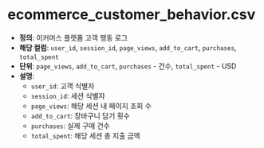 # ecommerce_customer_behavior.csv

- **정의**: 이커머스 플랫폼 고객 행동 로그  
- **해당 컬럼**: `user_id`, `session_id`, `page_views`, `add_to_cart`, `purchases`, `total_spent`  
- **단위**: `page_views`, `add_to_cart`, `purchases` - 건수, `total_spent` - USD  
- **설명**:  
  - `user_id`: 고객 식별자  
  - `session_id`: 세션 식별자  
  - `page_views`: 해당 세션 내 페이지 조회 수  
  - `add_to_cart`: 장바구니 담기 횟수  
  - `purchases`: 실제 구매 건수  
  - `total_spent`: 해당 세션 총 지출 금액  
